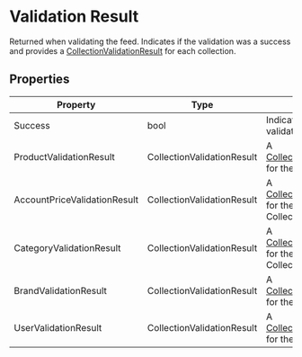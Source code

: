 # Validation Result

Returned when validating the feed. Indicates if the validation was a success and provides a [CollectionValidationResult](collection-validation-result) for each collection.

## Properties

Property | Type | Description
------------ | ------------- | ------------- 
Success | bool | Indicates if all collections validated successfully
ProductValidationResult | CollectionValidationResult | A [CollectionValidationResult](collection-validation-result) for the Product Collection
AccountPriceValidationResult | CollectionValidationResult | A [CollectionValidationResult](collection-validation-result) for the Account Price Collection
CategoryValidationResult | CollectionValidationResult | A [CollectionValidationResult](collection-validation-result) for the Category Collection
BrandValidationResult | CollectionValidationResult | A [CollectionValidationResult](collection-validation-result) for the Brand Collection
UserValidationResult | CollectionValidationResult | A [CollectionValidationResult](collection-validation-result) for the User Collection
